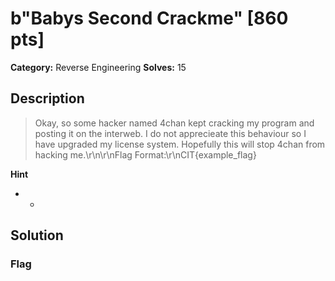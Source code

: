 # b"Babys Second Crackme" [860 pts]

**Category:** Reverse Engineering
**Solves:** 15

## Description
>Okay, so some hacker named 4chan kept cracking my program and posting it on the interweb. I do not apprecieate this behaviour so I have upgraded my license system. Hopefully this will stop 4chan from hacking me.\r\n\r\nFlag Format:\r\nCIT{example_flag}

**Hint**
* -

## Solution

### Flag

